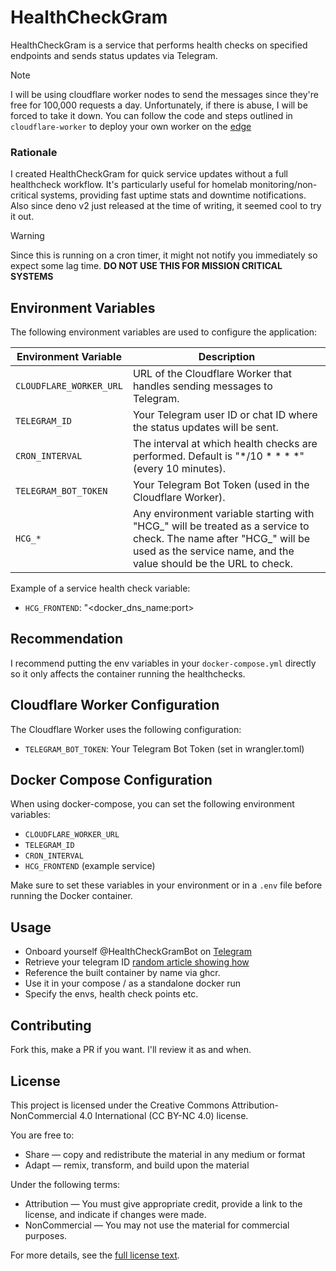 # HealthCheckGram

HealthCheckGram is a service that performs health checks on specified endpoints and sends status updates via Telegram.

> [!NOTE] 
> I will be using cloudflare worker nodes to send the messages since they're free for 100,000 requests a day. Unfortunately, if there is abuse, I will be forced to take it down. You can follow the code and steps outlined in `cloudflare-worker` to deploy your own worker on the [edge](https://developers.cloudflare.com/workers/)

### Rationale
I created HealthCheckGram for quick service updates without a full healthcheck workflow. It's particularly useful for homelab monitoring/non-critical systems, providing fast uptime stats and downtime notifications. Also since deno v2 just released at the time of writing, it seemed cool to try it out.

> [!WARNING] 
> Since this is running on a cron timer, it might not notify you immediately so expect some lag time. **DO NOT USE THIS FOR MISSION CRITICAL SYSTEMS**


## Environment Variables

The following environment variables are used to configure the application:

| Environment Variable | Description |
|----------------------|-------------|
| `CLOUDFLARE_WORKER_URL` | URL of the Cloudflare Worker that handles sending messages to Telegram. |
| `TELEGRAM_ID` | Your Telegram user ID or chat ID where the status updates will be sent. |
| `CRON_INTERVAL` | The interval at which health checks are performed. Default is "*/10 * * * *" (every 10 minutes). |
| `TELEGRAM_BOT_TOKEN` | Your Telegram Bot Token (used in the Cloudflare Worker). |
| `HCG_*` | Any environment variable starting with "HCG_" will be treated as a service to check. The name after "HCG_" will be used as the service name, and the value should be the URL to check. |

Example of a service health check variable:
- `HCG_FRONTEND`: "<docker_dns_name:port>

## Recommendation
I recommend putting the env variables in your `docker-compose.yml` directly so it only affects the container running the healthchecks.

## Cloudflare Worker Configuration

The Cloudflare Worker uses the following configuration:

- `TELEGRAM_BOT_TOKEN`: Your Telegram Bot Token (set in wrangler.toml)

## Docker Compose Configuration

When using docker-compose, you can set the following environment variables:

- `CLOUDFLARE_WORKER_URL`
- `TELEGRAM_ID`
- `CRON_INTERVAL`
- `HCG_FRONTEND` (example service)

Make sure to set these variables in your environment or in a `.env` file before running the Docker container.

## Usage
- Onboard yourself @HealthCheckGramBot on [Telegram](www.telegram.org)
- Retrieve your telegram ID [random article showing how](https://www.alphr.com/telegram-find-user-id/)
- Reference the built container by name via ghcr. 
- Use it in your compose / as a standalone docker run
- Specify the envs, health check points etc.


## Contributing

Fork this, make a PR if you want. I'll review it as and when.

## License

This project is licensed under the Creative Commons Attribution-NonCommercial 4.0 International (CC BY-NC 4.0) license.

You are free to:
- Share — copy and redistribute the material in any medium or format
- Adapt — remix, transform, and build upon the material

Under the following terms:
- Attribution — You must give appropriate credit, provide a link to the license, and indicate if changes were made.
- NonCommercial — You may not use the material for commercial purposes.

For more details, see the [full license text](https://creativecommons.org/licenses/by-nc/4.0/legalcode).
